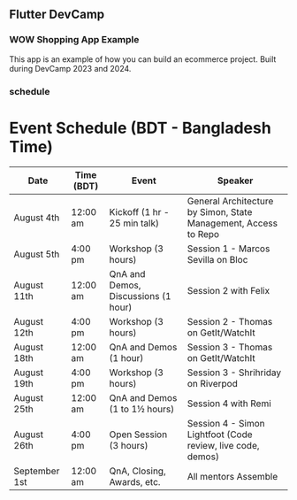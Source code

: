 ## Flutter DevCamp

### WOW Shopping App Example

This app is an example of how you can build an ecommerce 
project. Built during DevCamp 2023 and 2024.

### schedule

# Event Schedule (BDT - Bangladesh Time)

| Date          | Time (BDT) | Event                               | Speaker                                                         |
| ------------- | ---------- | ----------------------------------- | --------------------------------------------------------------- |
| August 4th    | 12:00 am   | Kickoff (1 hr - 25 min talk)        | General Architecture by Simon, State Management, Access to Repo |
| August 5th    | 4:00 pm    | Workshop (3 hours)                  | Session 1 - Marcos Sevilla on Bloc                              |
| August 11th   | 12:00 am   | QnA and Demos, Discussions (1 hour) | Session 2 with Felix                                            |
| August 12th   | 4:00 pm    | Workshop (3 hours)                  | Session 2 - Thomas on GetIt/WatchIt                             |
| August 18th   | 12:00 am   | QnA and Demos (1 hour)              | Session 3 - Thomas on GetIt/WatchIt                             |
| August 19th   | 4:00 pm    | Workshop (3 hours)                  | Session 3 - Shrihriday on Riverpod                              |
| August 25th   | 12:00 am   | QnA and Demos (1 to 1½ hours)       | Session 4 with Remi                                             |
| August 26th   | 4:00 pm    | Open Session (3 hours)              | Session 4 - Simon Lightfoot (Code review, live code, demos)     |
| September 1st | 12:00 am   | QnA, Closing, Awards, etc.          | All mentors Assemble                                            |

